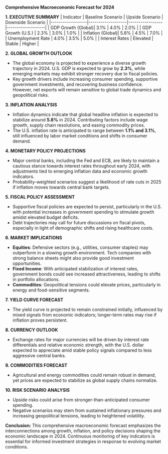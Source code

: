 **Comprehensive Macroeconomic Forecast for 2024**

**1. EXECUTIVE SUMMARY**
| Indicator        | Baseline Scenario | Upside Scenario | Downside Scenario |
|------------------|-------------------|-----------------|-------------------|
| GDP Growth (Global)| 3.1%              | 4.0%            | 2.0%              |
| GDP Growth (U.S.) | 2.3%              | 3.0%            | 1.0%              |
| Inflation (Global)| 5.8%              | 4.5%            | 7.0%              |
| Unemployment Rate | 4.0%              | 3.5%            | 5.0%              |
| Interest Rates    | Elevated           | Stable          | Higher             |

**2. GLOBAL GROWTH OUTLOOK**
- The global economy is projected to experience a diverse growth trajectory in 2024. U.S. GDP is expected to grow by **2.3%**, while emerging markets may exhibit stronger recovery due to fiscal policies.
- Key growth drivers include increasing consumer spending, supportive government investments, and recovering business confidence. However, net exports will remain sensitive to global trade dynamics and geopolitical risks.

**3. INFLATION ANALYSIS**
- Inflation dynamics indicate that global headline inflation is expected to stabilize around **5.8%** in 2024. Contributing factors include wage growth, supply chain resolutions, and easing commodity prices.
- The U.S. inflation rate is anticipated to range between **1.1% and 3.1%**, still influenced by labor market conditions and shifts in consumer demand.

**4. MONETARY POLICY PROJECTIONS**
- Major central banks, including the Fed and ECB, are likely to maintain a cautious stance towards interest rates throughout early 2024, with adjustments tied to emerging inflation data and economic growth indicators.
- Probability-weighted scenarios suggest a likelihood of rate cuts in 2025 if inflation moves towards central bank targets.

**5. FISCAL POLICY ASSESSMENT**
- Supportive fiscal policies are expected to persist, particularly in the U.S. with potential increases in government spending to stimulate growth amidst elevated budget deficits.
- Debt trajectories may call for future discussions on fiscal pivots, especially in light of demographic shifts and rising healthcare costs.

**6. MARKET IMPLICATIONS**
- **Equities**: Defensive sectors (e.g., utilities, consumer staples) may outperform in a slowing growth environment. Tech companies with strong balance sheets might also provide good investment opportunities.
- **Fixed Income**: With anticipated stabilization of interest rates, government bonds could see increased attractiveness, leading to shifts in portfolio allocations.
- **Commodities**: Geopolitical tensions could elevate prices, particularly in energy and food-sensitive segments.

**7. YIELD CURVE FORECAST**
- The yield curve is projected to remain constrained initially, influenced by mixed signals from economic indicators; longer-term rates may rise if inflation proves persistent.

**8. CURRENCY OUTLOOK**
- Exchange rates for major currencies will be driven by interest rate differentials and relative economic strength, with the U.S. dollar expected to appreciate amid stable policy signals compared to less aggressive central banks.

**9. COMMODITIES FORECAST**
- Agricultural and energy commodities could remain robust in demand, yet prices are expected to stabilize as global supply chains normalize.

**10. RISK SCENARIO ANALYSIS**
- Upside risks could arise from stronger-than-anticipated consumer spending. 
- Negative scenarios may stem from sustained inflationary pressures and increasing geopolitical tensions, leading to heightened volatility.

**Conclusion:**
This comprehensive macroeconomic forecast emphasizes the interconnections among growth, inflation, and policy decisions shaping the economic landscape in 2024. Continuous monitoring of key indicators is essential for informed investment strategies in response to evolving market conditions.